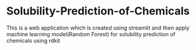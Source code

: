 # Solubility-Prediction-of-Chemicals
This is a web application which is created using streamlit and then apply machine learning model(Random Forest) for solubility prediction of chemicals using rdkit

